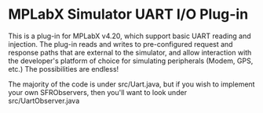# MPLabX Simulator UART I/O Plug-in
This is a plug-in for MPLabX v4.20, which support basic UART reading and injection.
The plug-in reads and writes to pre-configured request and response paths that are 
external to the simulator, and allow interaction with the developer's platform of choice
for simulating peripherals (Modem, GPS, etc.) The possibilities are endless! 

The majority of the code is under src/Uart.java, but if you wish to implement your own
SFRObservers, then you'll want to look under src/UartObserver.java